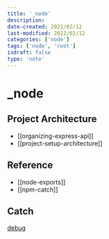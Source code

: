 ```yaml
---
title: '_node'
description: 
date-created: 2022/02/12
last-modified: 2022/02/12
categories: ['node'] 
tags: ['node', 'root']
isdraft: false
type: 'note'
---
```


# _node

## Project Architecture  
- [[organizing-express-api]]
- [[project-setup-architecture]]

## Reference
- [[node-exports]]
- [[npm-catch]]

## Catch 

[debug](https://www.npmjs.com/package/debug)
